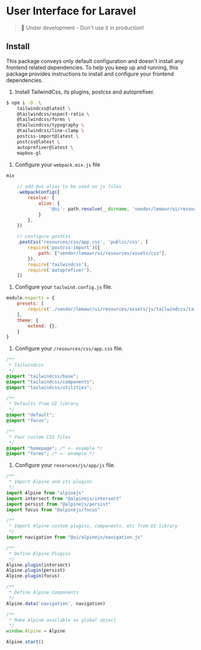 # User Interface for Laravel

> :construction: Under development - Don't use it in production!

## Install

This package conveys only default configuration and doesn't install any frontend related dependencies.
To help you keep up and running, this package provides instructions to install and configure your frontend dependencies.

1. Install TailwindCss, its plugins, postcss and autoprefixer.

```bash
$ npm i -D  \
    tailwindcss@latest \
    @tailwindcss/aspect-ratio \
    @tailwindcss/forms \
    @tailwindcss/typography \
    @tailwindcss/line-clamp \
    postcss-import@latest \
    postcss@latest \
    autoprefixer@latest \
    mapbox-gl
```

1. Configure your `webpack.mix.js` file

```js
mix
    
    // add @ui alias to be used on js files
    .webpackConfig({
        resolve: {
            alias: {
                '@ui': path.resolve(__dirname, 'vendor/lemaur/ui/resources/assets/js')
            }
        },
    })

    // configure postCss
    .postCss('resources/css/app.css', 'public/css', [
        require('postcss-import')({
            path: ["vendor/lemaur/ui/resources/assets/css"],
        }),
        require('tailwindcss'),
        require('autoprefixer'),
    ])
```

1. Configure your `tailwind.config.js` file.

```js
module.exports = {
    presets: [
        require('./vendor/lemaur/ui/resources/assets/js/tailwindcss/tailwind.preset'),
    ],
    theme: {
        extend: {},
    }
}
```

1. Configure your `/resources/css/app.css` file.

```css
/**
 * Tailwindcss
 */
@import "tailwindcss/base";
@import "tailwindcss/components";
@import "tailwindcss/utilities";

/**
 * Defaults from UI library
 */
@import "default";
@import "focus";

/**
 * Your custom CSS files
 */
@import "homepage"; /* <- example */
@import "forms"; /* <- example */
```

1. Configure your `resoruces/js/app/js` file.

```js
/**
 * Import Alpine and its plugins 
 */
import Alpine from "alpinejs"
import intersect from "@alpinejs/intersect"
import persist from "@alpinejs/persist"
import focus from "@alpinejs/focus"

/**
 * Import Alpine custom plugins, components, etc from UI library
 */
import navigation from "@ui/alpinejs/navigation.js"

/**
 * Define Alpine Plugins
 */
Alpine.plugin(intersect)
Alpine.plugin(persist)
Alpine.plugin(focus)

/**
 * Define Alpine Components
 */
Alpine.data('navigation', navigation)

/**
 * Make Alpine available as global object
 */
window.Alpine = Alpine

Alpine.start()
```
